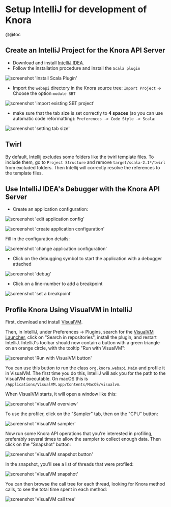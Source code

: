 <!---
Copyright © 2015-2018 the contributors (see Contributors.md).

This file is part of Knora.

Knora is free software: you can redistribute it and/or modify
it under the terms of the GNU Affero General Public License as published
by the Free Software Foundation, either version 3 of the License, or
(at your option) any later version.

Knora is distributed in the hope that it will be useful,
but WITHOUT ANY WARRANTY; without even the implied warranty of
MERCHANTABILITY or FITNESS FOR A PARTICULAR PURPOSE.  See the
GNU Affero General Public License for more details.

You should have received a copy of the GNU Affero General Public
License along with Knora.  If not, see <http://www.gnu.org/licenses/>.
-->

# Setup IntelliJ for development of Knora

@@toc

## Create an IntelliJ Project for the Knora API Server

  - Download and install [IntelliJ
    IDEA](https://www.jetbrains.com/idea/).
  - Follow the installation procedure and install the `Scala plugin`

![screenshot 'Install Scala Plugin'](figures/install-scala-plugin.png)

  - Import the `webapi` directory in the Knora source tree: `Import
    Project` -\> Choose the option `module SBT`

![screenshot 'import existing SBT project'](figures/import-from-sbt.png)

  - make sure that the tab size is set correctly to **4 spaces** (so you
    can use automatic code reformatting): `Preferences -> Code Style ->
    Scala`:

![screenshot 'setting tab size'](figures/setting-tab-space.png)

## Twirl

By default, Intellij excludes some folders like the twirl template
files. To include them, go to `Project Structure` and remove
`target/scala-2.1*/twirl` from excluded folders. Then Intellij will
correctly resolve the references to the template files.

## Use IntelliJ IDEA's Debugger with the Knora API Server

  - Create an application configuration:

![screenshot 'edit application config'](figures/edit-config.png)

![screenshot 'create application configuration'](figures/create-app.png)

Fill in the configuration details:

![screenshot 'change application
configuration'](figures/app-config-setup.png)

  - Click on the debugging symbol to start the application with a
    debugger attached

![screenshot 'debug'](figures/debug.png)

  - Click on a line-number to add a breakpoint

![screenshot 'set a breakpoint'](figures/breakpoint.png)

## Profile Knora Using VisualVM in IntelliJ

First, download and install [VisualVM](https://visualvm.github.io/).

Then, in IntelliJ, under Preferences -\> Plugins, search for the
[VisualVM
Launcher](https://plugins.jetbrains.com/plugin/7115-visualvm-launcher),
click on "Search in repositories", install the plugin, and restart
IntelliJ. IntelliJ's toolbar should now contain a button with a green
triangle on an orange circle, with the tooltip "Run with VisualVM":

![screenshot 'Run with VisualVM button'](figures/launch-visualvm.png)

You can use this button to run the class `org.knora.webapi.Main` and
profile it in VisualVM. The first time you do this, IntelliJ will ask
you for the path to the VisualVM executable. On macOS this is
`/Applications/VisualVM.app/Contents/MacOS/visualvm`.

When VisualVM starts, it will open a window like this:

![screenshot 'VisualVM overview'](figures/visualvm-overview.png)

To use the profiler, click on the "Sampler" tab, then on the "CPU"
button:

![screenshot 'VisualVM sampler'](figures/visualvm-sampler.png)

Now run some Knora API operations that you're interested in profiling,
preferably several times to allow the sampler to collect enough data.
Then click on the "Snapshot" button:

![screenshot 'VisualVM snapshot
button'](figures/visualvm-snapshot-button.png)

In the snapshot, you'll see a list of threads that were profiled:

![screenshot 'VisualVM snapshot'](figures/visualvm-snapshot.png)

You can then browse the call tree for each thread, looking for Knora
method calls, to see the total time spent in each method:

![screenshot 'VisualVM call tree'](figures/visualvm-call-tree.png)
